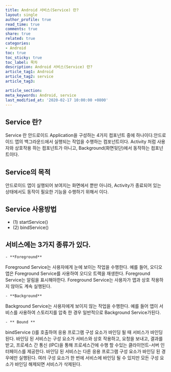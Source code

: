 ```yaml
---
title: Android 서비스(Service) 란?
layout: single
author_profile: true
read_time: true
comments: true
share: true
related: true
categories:
- Android
toc: true
toc_sticky: true
toc_label: 목차
description: Android 서비스(Service) 란?
article_tag1: Android
article_tag2: service
article_tag3: 

article_section:  
meta_keywords: Android, service
last_modified_at: '2020-02-17 10:00:00 +0800'
---
```


## Service 란?

Service 란 안드로이드 Application을 구성하는 4가지 컴포넌트 중에 하나이다.안드로이드 앱의 백그라운드에서 실행되는 작업을 수행하는 컴포넌트이다.  Activity 처럼 사용자와 상호작용 하는 컴포넌트가 아니고, Background(화면뒷단)에서 동작하는 컴포넌트이다.

## Service의 목적

안드로이드 앱이 실행되어 보여지는 화면에서 뿐만 아니라, Activity가 종료되어 있는 상태에서도 동작이 필요한 기능을 수행하기 위해서 이다.

##  Service 사용방법
 - (1) startService()
 - (2) bindService()

## 서비스에는 3가지 종류가 있다.

    - **Foreground**
Foreground Service는 사용자에게 눈에 보이는 작업을 수행한다. 예를 들어, 오디오 앱은 Foreground Service를 사용하여 오디오 트랙을 재생한다. Foreground Service는 알림을 표시해야한다. Foreground Service는 사용자가 앱과 상호 작용하지 않아도 계속 실행된다.

    - **Background**
Background Service는 사용자에게 보이지 않는 작업을 수행한다. 예를 들어 앱이 서비스를 사용하여 스토리지를 압축 한 경우 일반적으로 Background Service가된다.

    - ** Bound **
bindService ()를 호출하여 응용 프로그램 구성 요소가 바인딩 될 때 서비스가 바인딩된다. 바인딩 된 서비스는 구성 요소가 서비스와 상호 작용하고, 요청을 보내고, 결과를 받고, 프로세스 간 통신 (IPC)을 통해 프로세스간에 수행 할 수있는 클라이언트-서버 인터페이스를 제공한다. 바인딩 된 서비스는 다른 응용 프로그램 구성 요소가 바인딩 된 경우에만 실행된다. 여러 구성 요소가 한 번에 서비스에 바인딩 될 수 있지만 모든 구성 요소가 바인딩 해제되면 서비스가 삭제된다.
